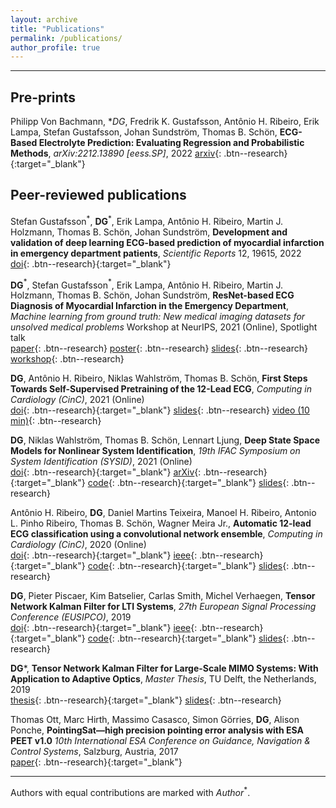 ```yaml
---
layout: archive
title: "Publications"
permalink: /publications/
author_profile: true
---
```


---
## Pre-prints
Philipp Von Bachmann, **DG*, Fredrik K. Gustafsson, Antônio H. Ribeiro, Erik Lampa, Stefan Gustafsson, Johan Sundström, Thomas B. Schön,
**ECG-Based Electrolyte Prediction: Evaluating Regression and Probabilistic Methods**,
*arXiv:2212.13890 [eess.SP]*,
2022
[arxiv](https://arxiv.org/abs/2212.13890){: .btn--research}{:target="_blank"}

## Peer-reviewed publications

Stefan Gustafsson$^\ast$, **DG**$^\ast$, Erik Lampa, Antônio H. Ribeiro, Martin J. Holzmann, Thomas B. Schön, Johan Sundström,
**Development and validation of deep learning ECG-based prediction of myocardial infarction in emergency department patients**,
*Scientific Reports* 12, 19615, 2022\
[doi](https://doi.org/10.1038/s41598-022-24254-x){: .btn--research}{:target="_blank"}


**DG**$^\ast$, Stefan Gustafsson$^\ast$, Erik Lampa, Antônio H. Ribeiro, Martin J. Holzmann, Thomas B. Schön, Johan Sundström,
**ResNet-based ECG Diagnosis of Myocardial Infarction in the Emergency Department**,
*Machine learning from ground truth: New medical imaging datasets for unsolved medical problems* Workshop at NeurIPS, 2021 (Online), Spotlight talk\
[paper](/files/pdf/publications/21_NSTEMI_AI_Health_workshop.pdf){: .btn--research}
[poster](/files/pdf/posters/211202_NSTEMI_AI4R_poster.pdf){: .btn--research}
[slides](/files/pdf/slides/211214_neurips_gedon_handout.pdf){: .btn--research}
[workshop](https://www.nightingalescience.org/conferences-2021){: .btn--research}


**DG**, Antônio H. Ribeiro, Niklas Wahlström, Thomas B. Schön,
**First Steps Towards Self-Supervised Pretraining of the 12-Lead ECG**,
*Computing in Cardiology (CinC)*, 2021 (Online)\
[doi](https://www.doi.org/10.23919/CinC53138.2021.9662748){: .btn--research}{:target="_blank"}
[slides](/files/pdf/slides/210915_ssl_ecg_handout.pdf){: .btn--research}
[video (10 min)](https://www.dropbox.com/s/bvpi2h7qzkg5kod/21_cinc_ssl_ecg.mp4?dl=0){: .btn--research}


**DG**, Niklas Wahlström, Thomas B. Schön, Lennart Ljung,
**Deep State Space Models for Nonlinear System Identification**,
*19th IFAC Symposium on System Identification (SYSID)*, 2021 (Online)\
[doi](https://doi.org/10.1016/j.ifacol.2021.08.406){: .btn--research}{:target="_blank"}
[arXiv](https://arxiv.org/abs/2003.14162){: .btn--research}{:target="_blank"}
[code](https://github.com/dgedon/DeepSSM_SysID){: .btn--research}{:target="_blank"}
[slides](/files/pdf/slides/210715_sysid_daniel_handout.pdf){: .btn--research}


Antônio H. Ribeiro, **DG**, Daniel Martins Teixeira, Manoel H. Ribeiro, Antonio L. Pinho Ribeiro, Thomas B. Schön, Wagner Meira Jr.,
**Automatic 12-lead ECG classification using a convolutional network ensemble**,
*Computing in Cardiology (CinC)*, 2020 (Online)\
[doi](https://www.doi.org/10.22489/CinC.2020.130){: .btn--research}{:target="_blank"}
[ieee](https://ieeexplore.ieee.org/document/9344356){: .btn--research}{:target="_blank"}
[code](https://github.com/antonior92/physionet-12ecg-classification){: .btn--research}{:target="_blank"}
[slides](/files/pdf/slides/200915_CinC.pdf){: .btn--research}


**DG**, Pieter Piscaer, Kim Batselier, Carlas Smith, Michel Verhaegen,
**Tensor Network Kalman Filter for LTI Systems**,
*27th European Signal Processing Conference (EUSIPCO)*, 2019\
[doi](https://doi.org/10.23919/EUSIPCO.2019.8902976){: .btn--research}{:target="_blank"}
[ieee](https://ieeexplore.ieee.org/abstract/document/8902976){: .btn--research}{:target="_blank"}
[code](https://github.com/dgedon/Tensor-Kalman-Filter){: .btn--research}{:target="_blank"}
[slides](/files/pdf/slides/190904_EUSIPCO_DanielGedon_handout.pdf){: .btn--research}


**DG***,
**Tensor Network Kalman Filter for Large-Scale MIMO Systems: With Application to Adaptive Optics**,
*Master Thesis*, TU Delft, the Netherlands, 2019\
[thesis](https://repository.tudelft.nl/islandora/object/uuid:2188c114-05ed-4fe6-9603-85de71e9bffd){: .btn--research}{:target="_blank"}
[slides](/files/pdf/slides/190705_MasterThesis_DanielGedon_handout.pdf){: .btn--research}


Thomas Ott, Marc Hirth, Massimo Casasco, Simon Görries, **DG**, Alison Ponche,
**PointingSat—high precision pointing error analysis with ESA PEET v1.0**
*10th International ESA Conference on Guidance, Navigation & Control Systems*, Salzburg, Austria, 2017\
[paper](http://peet.estec.esa.int/files/ESA_GNC2017_PEET_Application_Scenario.pdf){: .btn--research}{:target="_blank"}

---
Authors with equal contributions are marked with *Author*$^\ast$.